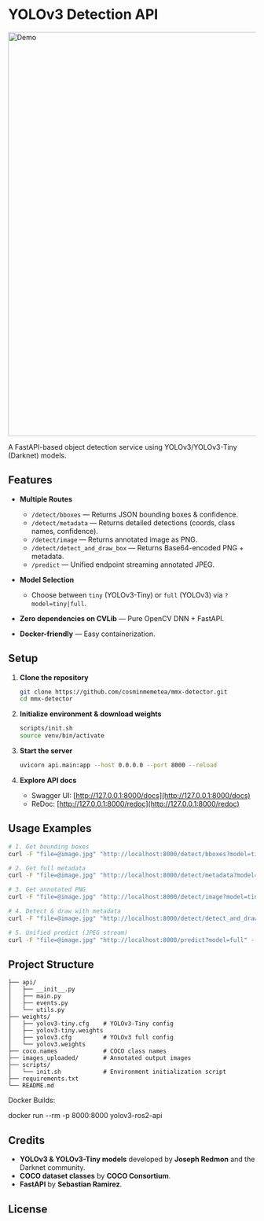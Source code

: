 # YOLOv3 Detection API
<img width="822" alt="Demo" src="https://github.com/user-attachments/assets/599989e7-2179-4ab7-a2bd-39ead18b6803" />

A FastAPI-based object detection service using YOLOv3/YOLOv3-Tiny (Darknet) models.

## Features

* **Multiple Routes**

  * `/detect/bboxes` — Returns JSON bounding boxes & confidence.
  * `/detect/metadata` — Returns detailed detections (coords, class names, confidence).
  * `/detect/image` — Returns annotated image as PNG.
  * `/detect/detect_and_draw_box` — Returns Base64-encoded PNG + metadata.
  * `/predict` — Unified endpoint streaming annotated JPEG.
* **Model Selection**

  * Choose between `tiny` (YOLOv3-Tiny) or `full` (YOLOv3) via `?model=tiny|full`.
* **Zero dependencies on CVLib** — Pure OpenCV DNN + FastAPI.
* **Docker-friendly** — Easy containerization.

## Setup

1. **Clone the repository**

   ```bash
   git clone https://github.com/cosminmemetea/mmx-detector.git
   cd mmx-detector
   ```

2. **Initialize environment & download weights**

   ```bash
   scripts/init.sh
   source venv/bin/activate
   ```

3. **Start the server**

   ```bash
   uvicorn api.main:app --host 0.0.0.0 --port 8000 --reload
   ```

4. **Explore API docs**

   * Swagger UI: [http://127.0.0.1:8000/docs](http://127.0.0.1:8000/docs)
   * ReDoc: [http://127.0.0.1:8000/redoc](http://127.0.0.1:8000/redoc)

## Usage Examples

```bash
# 1. Get bounding boxes
curl -F "file=@image.jpg" "http://localhost:8000/detect/bboxes?model=tiny"

# 2. Get full metadata
curl -F "file=@image.jpg" "http://localhost:8000/detect/metadata?model=full"

# 3. Get annotated PNG
curl -F "file=@image.jpg" "http://localhost:8000/detect/image?model=tiny" --output out.png

# 4. Detect & draw with metadata
curl -F "file=@image.jpg" "http://localhost:8000/detect/detect_and_draw_box?model=tiny" | jq .detections

# 5. Unified predict (JPEG stream)
curl -F "file=@image.jpg" "http://localhost:8000/predict?model=full" --output out.jpg
```

## Project Structure

```
├── api/
│   ├── __init__.py
│   ├── main.py
│   ├── events.py
│   └── utils.py
├── weights/
│   ├── yolov3-tiny.cfg    # YOLOv3-Tiny config
│   ├── yolov3-tiny.weights
│   ├── yolov3.cfg         # YOLOv3 full config
│   └── yolov3.weights
├── coco.names             # COCO class names
├── images_uploaded/       # Annotated output images
├── scripts/
│   └── init.sh            # Environment initialization script
├── requirements.txt
└── README.md
```
Docker Builds:

docker run --rm -p 8000:8000 yolov3-ros2-api

## Credits

* **YOLOv3 & YOLOv3-Tiny models** developed by **Joseph Redmon** and the Darknet community.
* **COCO dataset classes** by **COCO Consortium**.
* **FastAPI** by **Sebastian Ramirez**.

## License

